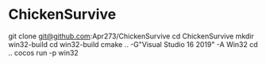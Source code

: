 # ChickenSurvive
git clone git@github.com:Apr273/ChickenSurvive
cd ChickenSurvive
mkdir win32-build
cd win32-build
cmake .. -G"Visual Studio 16 2019" -A Win32
cd ..
cocos run -p win32
